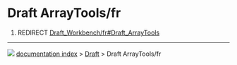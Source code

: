 # Draft ArrayTools/fr
1.  REDIRECT [Draft_Workbench/fr#Draft_ArrayTools](Draft_Workbench/fr#Draft_ArrayTools.md)



---
![](images/Button_right.svg) [documentation index](../README.md) > [Draft](Draft_Workbench.md) > Draft ArrayTools/fr
